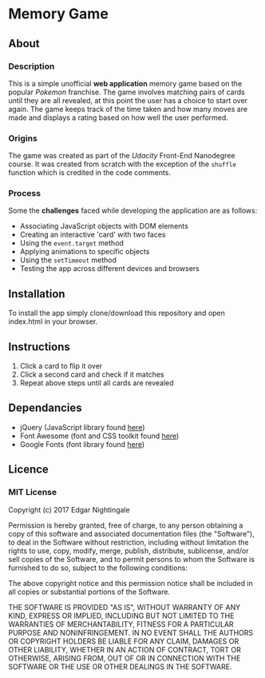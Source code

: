# Memory Game
## About
### Description
This is a simple unofficial **web application** memory game based on the popular _Pokemon_ franchise. The game involves matching pairs of cards until they are all revealed, at this point the user has a choice to start over again. The game keeps track of the time taken and how many moves are made and displays a rating based on how well the user performed.

### Origins
The game was created as part of the _Udacity_ Front-End Nanodegree course. It was created from scratch with the exception of the `shuffle` function which is credited in the code comments.

### Process
Some the **challenges** faced while developing the application are as follows:
- Associating JavaScript objects with DOM elements
- Creating an interactive 'card' with two faces
- Using the `event.target` method
- Applying animations to specific objects
- Using the `setTimeout` method
- Testing the app across different devices and browsers

## Installation
To install the app simply clone/download this repository and open index.html in your browser.

## Instructions
1. Click a card to flip it over
2. Click a second card and check if it matches
3. Repeat above steps until all cards are revealed

## Dependancies
- jQuery (JavaScript library found [here](https://jquery.com))
- Font Awesome (font and CSS toolkit found [here](http://fontawesome.io/))
- Google Fonts (font library found [here](https://fonts.google.com/))

## Licence
### MIT License

Copyright (c) 2017 Edgar Nightingale

Permission is hereby granted, free of charge, to any person obtaining a copy
of this software and associated documentation files (the "Software"), to deal
in the Software without restriction, including without limitation the rights
to use, copy, modify, merge, publish, distribute, sublicense, and/or sell
copies of the Software, and to permit persons to whom the Software is
furnished to do so, subject to the following conditions:

The above copyright notice and this permission notice shall be included in all
copies or substantial portions of the Software.

THE SOFTWARE IS PROVIDED "AS IS", WITHOUT WARRANTY OF ANY KIND, EXPRESS OR
IMPLIED, INCLUDING BUT NOT LIMITED TO THE WARRANTIES OF MERCHANTABILITY,
FITNESS FOR A PARTICULAR PURPOSE AND NONINFRINGEMENT. IN NO EVENT SHALL THE
AUTHORS OR COPYRIGHT HOLDERS BE LIABLE FOR ANY CLAIM, DAMAGES OR OTHER
LIABILITY, WHETHER IN AN ACTION OF CONTRACT, TORT OR OTHERWISE, ARISING FROM,
OUT OF OR IN CONNECTION WITH THE SOFTWARE OR THE USE OR OTHER DEALINGS IN THE
SOFTWARE.